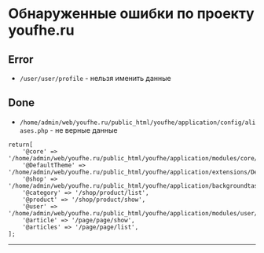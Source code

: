 # Обнаруженные ошибки по проекту youfhe.ru

## Error

* `/user/user/profile` - нельзя именить данные

## Done

* `/home/admin/web/youfhe.ru/public_html/youfhe/application/config/aliases.php` - не верные данные

```
return[
    '@core' => '/home/admin/web/youfhe.ru/public_html/youfhe/application/modules/core/models/../',
    '@DefaultTheme' => '/home/admin/web/youfhe.ru/public_html/youfhe/application/extensions/DefaultTheme',
    '@shop' => '/home/admin/web/youfhe.ru/public_html/youfhe/application/backgroundtasks/models/../',
    '@category' => '/shop/product/list',
    '@product' => '/shop/product/show',
    '@user' => '/home/admin/web/youfhe.ru/public_html/youfhe/application/modules/user/models/../',
    '@article' => '/page/page/show',
    '@articles' => '/page/page/list',
];
```
____ 
